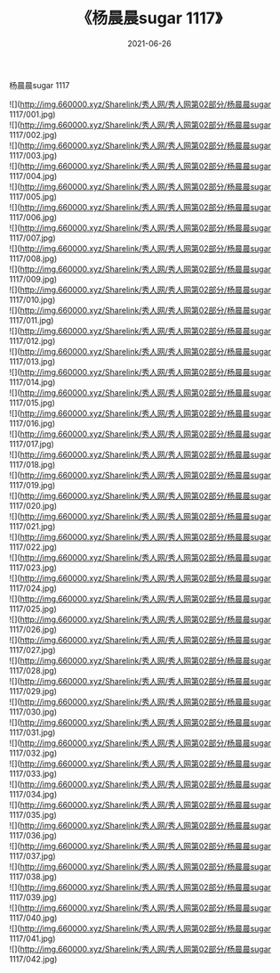 ﻿---
layout: post
title:  《杨晨晨sugar 1117》
date:   2021-06-26
img: http://img.660000.xyz/Sharelink/秀人网/秀人网第02部分/杨晨晨sugar 1117/000.jpg
categories: [美女, 清纯, 唯美]
---

杨晨晨sugar 1117

  ![](http://img.660000.xyz/Sharelink/秀人网/秀人网第02部分/杨晨晨sugar 1117/001.jpg) <br> ![](http://img.660000.xyz/Sharelink/秀人网/秀人网第02部分/杨晨晨sugar 1117/002.jpg) <br> ![](http://img.660000.xyz/Sharelink/秀人网/秀人网第02部分/杨晨晨sugar 1117/003.jpg) <br> ![](http://img.660000.xyz/Sharelink/秀人网/秀人网第02部分/杨晨晨sugar 1117/004.jpg) <br> ![](http://img.660000.xyz/Sharelink/秀人网/秀人网第02部分/杨晨晨sugar 1117/005.jpg) <br> ![](http://img.660000.xyz/Sharelink/秀人网/秀人网第02部分/杨晨晨sugar 1117/006.jpg) <br> ![](http://img.660000.xyz/Sharelink/秀人网/秀人网第02部分/杨晨晨sugar 1117/007.jpg) <br> ![](http://img.660000.xyz/Sharelink/秀人网/秀人网第02部分/杨晨晨sugar 1117/008.jpg) <br> ![](http://img.660000.xyz/Sharelink/秀人网/秀人网第02部分/杨晨晨sugar 1117/009.jpg) <br> ![](http://img.660000.xyz/Sharelink/秀人网/秀人网第02部分/杨晨晨sugar 1117/010.jpg) <br> ![](http://img.660000.xyz/Sharelink/秀人网/秀人网第02部分/杨晨晨sugar 1117/011.jpg) <br> ![](http://img.660000.xyz/Sharelink/秀人网/秀人网第02部分/杨晨晨sugar 1117/012.jpg) <br> ![](http://img.660000.xyz/Sharelink/秀人网/秀人网第02部分/杨晨晨sugar 1117/013.jpg) <br> ![](http://img.660000.xyz/Sharelink/秀人网/秀人网第02部分/杨晨晨sugar 1117/014.jpg) <br> ![](http://img.660000.xyz/Sharelink/秀人网/秀人网第02部分/杨晨晨sugar 1117/015.jpg) <br> ![](http://img.660000.xyz/Sharelink/秀人网/秀人网第02部分/杨晨晨sugar 1117/016.jpg) <br> ![](http://img.660000.xyz/Sharelink/秀人网/秀人网第02部分/杨晨晨sugar 1117/017.jpg) <br> ![](http://img.660000.xyz/Sharelink/秀人网/秀人网第02部分/杨晨晨sugar 1117/018.jpg) <br> ![](http://img.660000.xyz/Sharelink/秀人网/秀人网第02部分/杨晨晨sugar 1117/019.jpg) <br> ![](http://img.660000.xyz/Sharelink/秀人网/秀人网第02部分/杨晨晨sugar 1117/020.jpg) <br> ![](http://img.660000.xyz/Sharelink/秀人网/秀人网第02部分/杨晨晨sugar 1117/021.jpg) <br> ![](http://img.660000.xyz/Sharelink/秀人网/秀人网第02部分/杨晨晨sugar 1117/022.jpg) <br> ![](http://img.660000.xyz/Sharelink/秀人网/秀人网第02部分/杨晨晨sugar 1117/023.jpg) <br> ![](http://img.660000.xyz/Sharelink/秀人网/秀人网第02部分/杨晨晨sugar 1117/024.jpg) <br> ![](http://img.660000.xyz/Sharelink/秀人网/秀人网第02部分/杨晨晨sugar 1117/025.jpg) <br> ![](http://img.660000.xyz/Sharelink/秀人网/秀人网第02部分/杨晨晨sugar 1117/026.jpg) <br> ![](http://img.660000.xyz/Sharelink/秀人网/秀人网第02部分/杨晨晨sugar 1117/027.jpg) <br> ![](http://img.660000.xyz/Sharelink/秀人网/秀人网第02部分/杨晨晨sugar 1117/028.jpg) <br> ![](http://img.660000.xyz/Sharelink/秀人网/秀人网第02部分/杨晨晨sugar 1117/029.jpg) <br> ![](http://img.660000.xyz/Sharelink/秀人网/秀人网第02部分/杨晨晨sugar 1117/030.jpg) <br> ![](http://img.660000.xyz/Sharelink/秀人网/秀人网第02部分/杨晨晨sugar 1117/031.jpg) <br> ![](http://img.660000.xyz/Sharelink/秀人网/秀人网第02部分/杨晨晨sugar 1117/032.jpg) <br> ![](http://img.660000.xyz/Sharelink/秀人网/秀人网第02部分/杨晨晨sugar 1117/033.jpg) <br> ![](http://img.660000.xyz/Sharelink/秀人网/秀人网第02部分/杨晨晨sugar 1117/034.jpg) <br> ![](http://img.660000.xyz/Sharelink/秀人网/秀人网第02部分/杨晨晨sugar 1117/035.jpg) <br> ![](http://img.660000.xyz/Sharelink/秀人网/秀人网第02部分/杨晨晨sugar 1117/036.jpg) <br> ![](http://img.660000.xyz/Sharelink/秀人网/秀人网第02部分/杨晨晨sugar 1117/037.jpg) <br> ![](http://img.660000.xyz/Sharelink/秀人网/秀人网第02部分/杨晨晨sugar 1117/038.jpg) <br> ![](http://img.660000.xyz/Sharelink/秀人网/秀人网第02部分/杨晨晨sugar 1117/039.jpg) <br> ![](http://img.660000.xyz/Sharelink/秀人网/秀人网第02部分/杨晨晨sugar 1117/040.jpg) <br> ![](http://img.660000.xyz/Sharelink/秀人网/秀人网第02部分/杨晨晨sugar 1117/041.jpg) <br> ![](http://img.660000.xyz/Sharelink/秀人网/秀人网第02部分/杨晨晨sugar 1117/042.jpg) <br>
